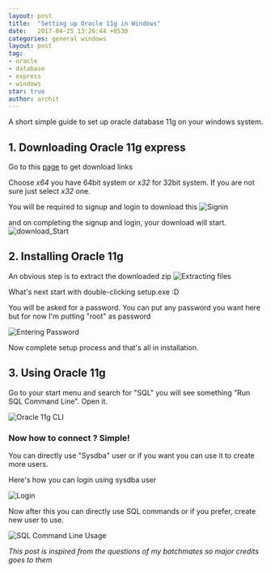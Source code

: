 ```yaml
---
layout: post
title:  "Setting up Oracle 11g in Windows"
date:   2017-04-25 13:26:44 +0530
categories: general windows
layout: post
tag:
- oracle
- database
- express
- windows
star: true
author: archit
---
```


A short simple guide to set up oracle database 11g on your windows system.

## 1. Downloading Oracle 11g express
Go to this [page](http://www.oracle.com/technetwork/database/database-technologies/express-edition/downloads/index.html) to get download links 


Choose *x64* you have 64bit system or *x32* for 32bit system. If you are not sure just select *x32* one. 

You will be required to signup and login to download this
 ![Signin](https://www.dropbox.com/s/lo2fjnqbbd9y5so/Capture-2.PNG?dl=1)

and on completing the signup and login, your download will start.
![download_Start](https://www.dropbox.com/s/0tcuqeazmueeqyi/Capture-1.PNG?dl=1)


## 2. Installing Oracle 11g
An obvious step is to extract the downloaded zip
![Extracting files](https://www.dropbox.com/s/d64md9pi22xnkeg/Capture-4.PNG?dl=1)

What's next start with double-clicking setup.exe :D

You will be asked for a password. You can put any password you want here but for now I'm putting "root" as password

![Entering Password](https://www.dropbox.com/s/105wqecbzr6xcqs/Capture-6.PNG?dl=1)

Now complete setup process and that's all in installation.

## 3. Using Oracle 11g

Go to your start menu and search for "SQL" you will see something "Run SQL Command Line". Open it.

![Oracle 11g CLI](https://www.dropbox.com/s/9kolfs8fdcej2d0/Capture-7.PNG?dl=1)

### Now how to connect ? Simple!
You can directly use "Sysdba" user or if you want you can use it to create more users.

Here's how you can login using sysdba user

![Login](https://www.dropbox.com/s/ma6w6h9h6hjc1l8/Capture-8.PNG?dl=1)

Now after this you can directly use SQL commands or if you prefer, create new user to use.

![SQL Command Line Usage](https://www.dropbox.com/s/oj28p2wp6gw0r9r/Capture-9.PNG?dl=1)

*This post is inspired from the questions of my batchmates so major credits goes to them*
